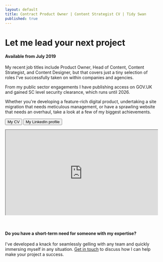 ```yaml
---
layout: default
title: Contract Product Owner | Content Strategist CV | Tidy Swan
published: true
---
```


# Let me lead your next project

#### Available from July 2019

My recent job titles include Product Owner, Head of Content, Content Strategist, and Content Designer, but that covers just a tiny selection of roles I've successfully taken on within companies and agencies.

From my public sector engagements I have publishing access on GOV.UK and gained SC level security clearance, which runs until 2026.

Whether you're developing a feature-rich digital product, undertaking a site migration that needs meticulous management, or have a sprawling website that needs an overhaul, take a look at a few of my biggest achievements.

<a href="https://drive.google.com/file/d/1i7DcEVEZHrHPi5TwqTzrfX_4YTOf1i89/view" target="_blank"><button class="button">My CV</button></a> <a href="https://www.linkedin.com/in/dannychadburn/" target="_blank"><button class="button">My LinkedIn profile</button></a>

<style>.embed-container { position: relative; padding-bottom: 56.25%; height: 0; overflow: hidden; max-width: 100%; } .embed-container iframe, .embed-container object, .embed-container embed { position: absolute; top: 0; left: 0; width: 100%; height: 100%; }</style><div class='embed-container'><iframe src="https://drive.google.com/file/d/1i7DcEVEZHrHPi5TwqTzrfX_4YTOf1i89/preview"></iframe></div>

&nbsp;

#### Do you have a short-term need for someone with my expertise?

I've developed a knack for seamlessly gelling with any team and quickly immersing myself in any situation. [Get in touch](/contact) to discuss how I can help make your project a success.
